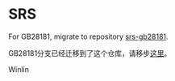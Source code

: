 # SRS

For GB28181, migrate to repository [srs-gb28181](https://github.com/ossrs/srs-gb28181).

GB28181分支已经迁移到了这个仓库，请移步[这里](https://github.com/ossrs/srs-gb28181)。

Winlin
